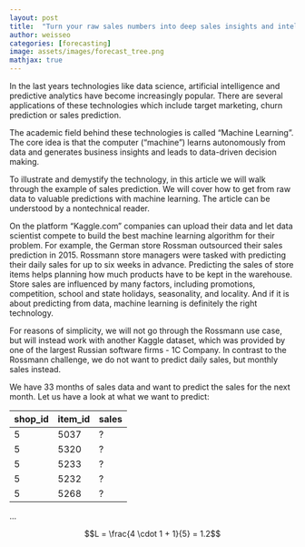 ```yaml
---
layout: post
title:  "Turn your raw sales numbers into deep sales insights and intelligent forecasts"
author: weisseo
categories: [forecasting]
image: assets/images/forecast_tree.png
mathjax: true
---
```


In the last years technologies like data science, artificial intelligence and predictive analytics
have become increasingly popular. There are several applications of these technologies which include target
marketing, churn prediction or sales prediction.

The academic field behind these technologies is called “Machine Learning”.
The core idea is that the computer (“machine”) learns autonomously from data and generates business
insights and leads to data-driven decision making.

To illustrate and demystify the technology, in this article we will walk through the example of sales prediction.
We will cover how to get from raw data to valuable predictions with machine learning.
The article can be understood by a nontechnical reader.

On the platform “Kaggle.com” companies can upload their data and let data scientist compete
to build the best machine learning algorithm for their problem.
For example, the German store Rossman outsourced their sales prediction in 2015.
Rossmann store managers were tasked with predicting their daily sales for up to six weeks in advance.
Predicting the sales of store items helps planning how much products have to be kept in the warehouse.
Store sales are influenced by many factors, including promotions,
competition, school and state holidays, seasonality, and locality.
And if it is about predicting from data, machine learning is definitely the right technology.

For reasons of simplicity, we will not go through the Rossmann use case, but will instead work
with another Kaggle dataset, which was provided by one of the largest Russian software firms - 1C Company.
In contrast to the Rossmann challenge, we do not want to predict daily sales, but monthly sales instead.

We have 33 months of sales data and want to predict the sales for the next month.
Let us have a look at what we want to predict:

shop_id | item_id | sales
--- | --- | ---
5 | 5037 | ?
5 | 5320 | ?
5 | 5233 | ?
5 | 5232 | ?
5 | 5268 | ?

...

$$L = \frac{4 \cdot 1 + 1}{5} = 1.2$$
